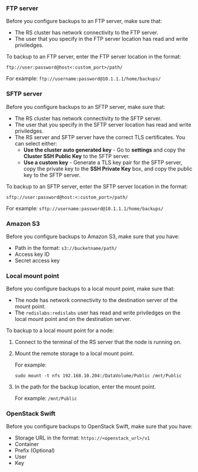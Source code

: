 ### FTP server

Before you configure backups to an FTP server, make sure that:

- The RS cluster has network connectivity to the FTP server.
- The user that you specify in the FTP server location has read and write priviledges.

To backup to an FTP server, enter the FTP server location in the format:

```src
ftp://user:password@host<:custom_port>/path/
```

For example: `ftp://username:password@10.1.1.1/home/backups/`

### SFTP server

Before you configure backups to an SFTP server, make sure that:

- The RS cluster has network connectivity to the SFTP server.
- The user that you specify in the SFTP server location has read and write priviledges.
- The RS server and SFTP server have the correct TLS certificates. You can select either:
    - **Use the cluster auto generated key** - Go to **settings** and copy the **Cluster SSH Public Key**
        to the SFTP server.
    - **Use a custom key** - Generate a TLS key pair for the SFTP server, copy the private key to
        the **SSH Private Key** box, and copy the public key to the SFTP server.

To backup to an SFTP server, enter the SFTP server location in the format:

```src
sftp://user:password@host:<:custom_port>/path/
```

For example: `sftp://username:password@10.1.1.1/home/backups/`

### Amazon S3

Before you configure backups to Amazon S3, make sure that you have:

- Path in the format: `s3://bucketname/path/`
- Access key ID
- Secret access key

### Local mount point

Before you configure backups to a local mount point, make sure that:

- The node has network connectivity to the destination server of the mount point.
- The `redislabs:redislabs` user has read and write priviledges on the local mount point
and on the destination server.

To backup to a local mount point for a node:

1. Connect to the terminal of the RS server that the node is running on.
1. Mount the remote storage to a local mount point.

    For example:

    ```src
    sudo mount -t nfs 192.168.10.204:/DataVolume/Public /mnt/Public
    ```

1. In the path for the backup location, enter the mount point.

    For example: `/mnt/Public`

### OpenStack Swift

Before you configure backups to OpenStack Swift, make sure that you have:

- Storage URL in the format: `https://<openstack_url>/v1`
- Container
- Prefix (Optional)
- User
- Key
